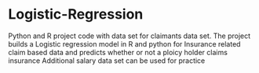 # Logistic-Regression

Python and R project code with data set for claimants data set.
The project builds a Logistic regression model in R and python for Insurance related claim based data and predicts whether or not a ploicy holder claims insurance 
Additional salary data set can be used for practice
